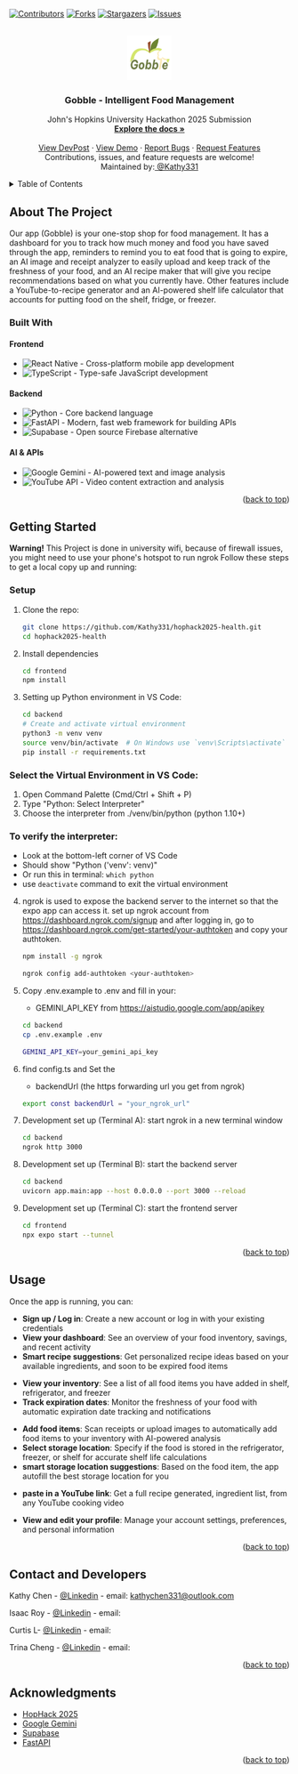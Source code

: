 <a name="readme-top"></a>

[![Contributors][contributors-shield]][contributors-url]
[![Forks][forks-shield]][forks-url]
[![Stargazers][stars-shield]][stars-url]
[![Issues][issues-shield]][issues-url]

<!-- PROJECT LOGO -->
<br />
<div align="center">
  <a href="https://github.com/Kathy331/hophack2025-health">
    <img src="frontend/images/Gobble.png" alt="Logo" width="80" height="80">
  </a>

  <h3 align="center">Gobble - Intelligent Food Management</h3>

  <p align="center">
    John's Hopkins University Hackathon 2025 Submission
    <br />
    <a href="https://github.com/Kathy331/hophack2025-health"><strong>Explore the docs »</strong></a>
    <br />
    <br />
    <a href="https://devpost.com/software/gobble-ru6bdy?ref_content=user-portfolio&ref_feature=in_progress">View DevPost</a>
    ·
    <a href="test">View Demo</a>
    ·
    <a href="https://github.com/Kathy331/hophack2025-health/issues/new?labels=bug&template=bug-report---.md">Report Bugs</a>
    ·
    <a href="https://github.com/Kathy331/hophack2025-health/issues/new?labels=enhancement&template=feature-request---.md">Request Features</a>
    <br />
    Contributions, issues, and feature requests are welcome!
    <br />
    Maintained by:<a href="https://github.com/Kathy331"> @Kathy331</a>

  </p>
</div>




<!-- TABLE OF CONTENTS -->
<details>
  <summary>Table of Contents</summary>
  <ol>
    <li>
      <a href="#about-the-project">About The Project</a>
      <ul>
        <li><a href="#built-with">Built With</a></li>
      </ul>
    </li>
    <li>
      <a href="#getting-started">Getting Started</a>
      <ul>
        <li><a href="#prerequisites">Prerequisites</a></li>
        <li><a href="#setup">Setup</a></li>
      </ul>
    </li>
    <li><a href="#usage">Usage</a></li>
    <li><a href="#system-architecture-diagram">System Architecture Diagram</a></li>
    <li><a href="#contact-and-developers">Contact and Developers</a></li>
    <li><a href="#acknowledgments">Acknowledgments</a></li>
  </ol>
</details>

<!-- ABOUT THE PROJECT -->
## About The Project
Our app (Gobble) is your one-stop shop for food management. It has a dashboard for you to track how much money and food you have saved through the app, reminders to remind you to eat food that is going to expire, an AI image and receipt analyzer to easily upload and keep track of the freshness of your food, and an AI recipe maker that will give you recipe recommendations based on what you currently have. Other features include a YouTube-to-recipe generator and an AI-powered shelf life calculator that accounts for putting food on the shelf, fridge, or freezer.

<!-- Built With -->
### Built With

#### Frontend
* ![React Native](https://img.shields.io/badge/React_Native-20232A?style=flat-square&logo=react&logoColor=61DAFB) - Cross-platform mobile app development
* ![TypeScript](https://img.shields.io/badge/TypeScript-007ACC?style=flat-square&logo=typescript&logoColor=white) - Type-safe JavaScript development

#### Backend
* ![Python](https://img.shields.io/badge/Python-3776AB?style=flat-square&logo=python&logoColor=white) - Core backend language
* ![FastAPI](https://img.shields.io/badge/FastAPI-009688?style=flat-square&logo=fastapi&logoColor=white) - Modern, fast web framework for building APIs
* ![Supabase](https://img.shields.io/badge/Supabase-181818?style=flat-square&logo=supabase&logoColor=white) - Open source Firebase alternative

#### AI & APIs
* ![Google Gemini](https://img.shields.io/badge/Google_Gemini-4285F4?style=flat-square&logo=google&logoColor=white) - AI-powered text and image analysis
* ![YouTube API](https://img.shields.io/badge/YouTube_API-FF0000?style=flat-square&logo=youtube&logoColor=white) - Video content extraction and analysis



<p align="right">(<a href="#readme-top">back to top</a>)</p>

<!-- GETTING STARTED -->
## Getting Started

**Warning!** This Project is done in university wifi, because of firewall issues, you might need to use your phone's hotspot to run ngrok Follow these steps to get a local copy up and running:

### Setup

1. Clone the repo:
   ```bash
   git clone https://github.com/Kathy331/hophack2025-health.git
   cd hophack2025-health
   ```
2. Install dependencies
   ```bash
   cd frontend
   npm install
   ```
3. Setting up Python environment in VS Code:
    ```bash
    cd backend
    # Create and activate virtual environment
    python3 -m venv venv
    source venv/bin/activate  # On Windows use `venv\Scripts\activate`
    pip install -r requirements.txt
    ```

  ### Select the Virtual Environment in VS Code:
  1. Open Command Palette (Cmd/Ctrl + Shift + P)
  2. Type "Python: Select Interpreter"
  3. Choose the interpreter from ./venv/bin/python (python 1.10+)
  
  ### To verify the interpreter:
  - Look at the bottom-left corner of VS Code
  - Should show "Python ('venv': venv)"
  - Or run this in terminal: `which python`
  - use `deactivate` command to exit the virtual environment

4. ngrok is used to expose the backend server to the internet so that the expo app can access it. set up ngrok account from https://dashboard.ngrok.com/signup and after logging in, go to https://dashboard.ngrok.com/get-started/your-authtoken and copy your authtoken.
    ```bash
    npm install -g ngrok
    ```
    ```bash
    ngrok config add-authtoken <your-authtoken>
    ```
5. Copy .env.example to .env and fill in your:
    - GEMINI_API_KEY from https://aistudio.google.com/app/apikey
    ```bash
    cd backend
    cp .env.example .env
    ```
    ```bash
    GEMINI_API_KEY=your_gemini_api_key
    ```
6. find config.ts and Set the 
    - backendUrl (the https forwarding url you get from ngrok)
    ```bash
    export const backendUrl = "your_ngrok_url"
    ```

7. Development set up (Terminal A): start ngrok in a new terminal window
    ```bash
    cd backend
    ngrok http 3000
    ```
8. Development set up (Terminal B): start the backend server
    ```bash
    cd backend
    uvicorn app.main:app --host 0.0.0.0 --port 3000 --reload
    ```
9. Development set up (Terminal C): start the frontend server
    ```bash
    cd frontend
    npx expo start --tunnel
    ```
  


<p align="right">(<a href="#readme-top">back to top</a>)</p>

<!-- USAGE -->
## Usage
<!-- [demo]() -->
Once the app is running, you can:
<!-- Home Page-->
- **Sign up / Log in**: Create a new account or log in with your existing credentials
- **View your dashboard**: See an overview of your food inventory, savings, and recent activity
- **Smart recipe suggestions**: Get personalized recipe ideas based on your available ingredients, and soon to be expired food items

<!-- Inventory -->
- **View your inventory**: See a list of all food items you have added in shelf, refrigerator, and freezer
- **Track expiration dates**: Monitor the freshness of your food with automatic expiration date tracking and notifications
<!-- - **Update quantities**: Easily adjust the quantity of each food item as you use or add
- **Search and filter**: Quickly find specific food items by name, category, or expiration status -->

<!-- Add -->
- **Add food items**: Scan receipts or upload images to automatically add food items to your inventory with AI-powered analysis
- **Select storage location**: Specify if the food is stored in the refrigerator, freezer, or shelf for accurate shelf life calculations
- **smart storage location suggestions**: Based on the food item, the app autofill the best storage location for you

<!-- Recipes -->
- **paste in a YouTube link**: Get a full recipe generated, ingredient list, from any YouTube cooking video
<!-- Profile -->
- **View and edit your profile**: Manage your account settings, preferences, and personal information
<!-- - **Track your savings**: See how much money and food you have saved by using the app over time
- **Settings**: Customize your notification preferences, theme, and other app settings -->


<p align="right">(<a href="#readme-top">back to top</a>)</p>

<!-- CONTACT -->
## Contact and Developers

Kathy Chen - [@Linkedin](https://www.linkedin.com/in/kathy-chen-b35b532a6/) - email: kathychen331@outlook.com

Isaac Roy - [@Linkedin](https://www.linkedin.com/in/isaac-roy-b21567290/) - email: 

Curtis L- [@Linkedin](https://www.linkedin.com/in/curtis-l-92674a30b/) - email: 

Trina Cheng - [@Linkedin](https://www.linkedin.com/in/trina-cheng-48697a329/) - email: 


<p align="right">(<a href="#readme-top">back to top</a>)</p>

<!-- ACKNOWLEDGMENTS -->
## Acknowledgments
 
* [HopHack 2025](https://hophacks.com/#cover-section)
* [Google Gemini](https://aistudio.google.com/)
* [Supabase](https://supabase.com/)
* [FastAPI](https://fastapi.tiangolo.com/)

<p align="right">(<a href="#readme-top">back to top</a>)</p>

<!-- MARKDOWN LINK & IMAGE DEFINITIONS -->
[contributors-shield]: https://img.shields.io/github/contributors/Kathy331/hophack2025-health.svg?style=flat-square
[contributors-url]: https://github.com/Kathy331/hophack2025-health/graphs/contributors
[forks-shield]: https://img.shields.io/github/forks/Kathy331/hophack2025-health.svg?style=flat-square
[forks-url]: https://github.com/Kathy331/hophack2025-health/network/members
[stars-shield]: https://img.shields.io/github/stars/Kathy331/hophack2025-health.svg?style=flat-square
[stars-url]: https://github.com/Kathy331/hophack2025-health/stargazers
[issues-shield]: https://img.shields.io/github/issues/Kathy331/hophack2025-health.svg?style=flat-square
[issues-url]: https://github.com/Kathy331/hophack2025-health/issues
